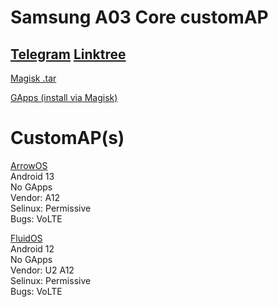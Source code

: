 <h1 id="samsung-a03-core-customap">Samsung A03 Core customAP</h1>
<h2 id="-telegram-https-t-me-a03coredev-linktree-https-linktr-ee-xandrcopyrighted-"><a href="https://t.me/a03coredev">Telegram</a> <a href="https://linktr.ee/XandrCopyrighted">Linktree</a></h2>
<p><a href="https://github.com/XanderFromFortnite/A03-Core-customAP/releases/tag/Magisk">Magisk .tar</a></p>
<p><a href="https://github.com/wacko1805/MagiskGapps">GApps (install via Magisk)</a></p>
<h1 id="customap-s-">CustomAP(s)</h1>
<p><a href="https://github.com/XanderFromFortnite/A03-Core-customAP/releases/tag/ArrowOS-13.1">ArrowOS</a><br>
Android 13<br> No GApps<br> Vendor: A12<br> Selinux: Permissive<br>
Bugs: VoLTE</p>

<p><a href="https://github.com/XanderFromFortnite/A03-Core-customAP/releases/tag/FluidOS-2.7">FluidOS</a><br>
Android 12<br> No GApps<br> Vendor: U2 A12<br> Selinux: Permissive<br>
Bugs: VoLTE</p>
